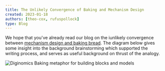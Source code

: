 ```yaml
---
title: The Unlikely Convergence of Baking and Mechanism Design
created: 2023-01-18
authors: [theo-cox, rufuspollock]
type: Blog
---
```


We hope that you've already read our blog on the iunlikely convergence between [mechanism design and baking bread](/notes/mechanisms-bread). The diagram below gives some insight into the background brainstorming which supported the writing process, and serves as useful background on thrust of the analogy.

![Diginomics Baking metaphor for building blocks and models](https://user-images.githubusercontent.com/72795023/235858048-c05f460f-2b51-4bb5-8ad9-5e6a96fbad76.svg)
